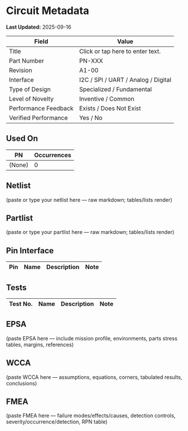 # Circuit Metadata

**Last Updated:** 2025-09-16

| Field                  | Value                     |
| ---------------------- | ------------------------- |
| Title                  | Click or tap here to enter text. |
| Part Number            | PN-XXX                    |
| Revision               | A1-00                     |
| Interface              | I2C / SPI / UART / Analog / Digital |
| Type of Design         | Specialized / Fundamental |
| Level of Novelty       | Inventive / Common        |
| Performance Feedback   | Exists / Does Not Exist   |
| Verified Performance   | Yes / No                  |

## Used On

| PN         | Occurrences |
| ---------- | ----------- |
| (None)     | 0           |

## Netlist
<!-- section: Netlist -->
(paste or type your netlist here — raw markdown; tables/lists render)

## Partlist
<!-- section: Partlist -->
(paste or type your partlist here — raw markdown; tables/lists render)

## Pin Interface

| Pin | Name | Description | Note |
| --- | ---- | ----------- | ---- |

## Tests

| Test No. | Name | Description | Note |
| -------- | ---- | ----------- | ---- |

## EPSA
<!-- section: EPSA -->
<!-- maturity: 0 Placeholder -->
(paste EPSA here — include mission profile, environments, parts stress tables, margins, references)

## WCCA
<!-- section: WCCA -->
<!-- maturity: 0 Placeholder -->
(paste WCCA here — assumptions, equations, corners, tabulated results, conclusions)

## FMEA
<!-- section: FMEA -->
<!-- maturity: 0 Placeholder -->
(paste FMEA here — failure modes/effects/causes, detection controls, severity/occurrence/detection, RPN table)
